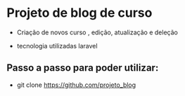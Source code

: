 # Projeto de blog de curso

- Criação de novos curso , edição, atualização e deleção 

-  tecnologia utilizadas laravel 

## Passo a passo para poder utilizar:
- git clone https://github.com/projeto_blog